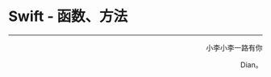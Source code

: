 # Swift - 函数、方法



























------

<p align="right" color="orange">	小李小李一路有你</p><p align="right" color="orange">	Dian。</p>	
